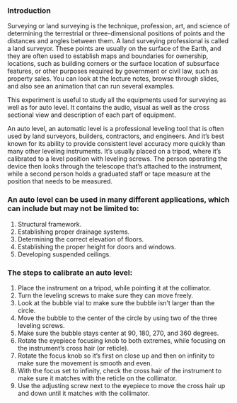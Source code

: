 ### Introduction<br>
Surveying or land surveying is the technique, profession, art, and science of determining the terrestrial or three-dimensional positions of points and the distances and angles between them. A land surveying professional is called a land surveyor. These points are usually on the surface of the Earth, and they are often used to establish maps and boundaries for ownership, locations, such as building corners or the surface location of subsurface features, or other purposes required by government or civil law, such as property sales. You can look at the lecture notes, browse through slides, and also see an animation that can run several examples.<br>

This experiment is useful to study all the equipments used for surveying as well as for auto level. It contains the audio, visual as well as the cross sectional view and description of each part of equipment.<br>

An auto level, an automatic level is a professional leveling tool that is often used by land surveyors, builders, contractors, and engineers. And it’s best known for its ability to provide consistent level accuracy more quickly than many other leveling instruments. It’s usually placed on a tripod, where it’s calibrated to a level position with leveling screws. The person operating the device then looks through the telescope that’s attached to the instrument, while a second person holds a graduated staff or tape measure at the position that needs to be measured.<br>


### An auto level can be used in many different applications, which can include but may not be limited to:<br>

1) Structural framework.<br>
2) Establishing proper drainage systems.<br>
3) Determining the correct elevation of floors.<br>
4) Establishing the proper height for doors and windows.<br>
5) Developing suspended ceilings.<br>


### The steps to calibrate an auto level:<br>
1. Place the instrument on a tripod, while pointing it at the collimator.<br>
2. Turn the leveling screws to make sure they can move freely.<br>
3. Look at the bubble vial to make sure the bubble isn’t larger than the circle.<br>
4. Move the bubble to the center of the circle by using two of the three leveling screws.<br>
5. Make sure the bubble stays center at 90, 180, 270, and 360 degrees.<br>
6. Rotate the eyepiece focusing knob to both extremes, while focusing on the instrument’s cross hair (or reticle).<br>
7. Rotate the focus knob so it’s first on close up and then on infinity to make sure the movement is smooth and even.<br>
8. With the focus set to infinity, check the cross hair of the instrument to make sure it matches with the reticle on the collimator.<br>
9. Use the adjusting screw next to the eyepiece to move the cross hair up and down until it matches with the collimator.<br>
